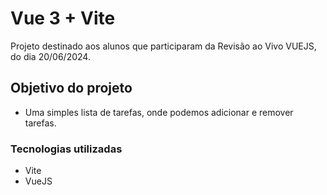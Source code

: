 # Vue 3 + Vite

Projeto destinado aos alunos que participaram da Revisão ao Vivo VUEJS, do dia 20/06/2024.

## Objetivo do projeto

- Uma simples lista de tarefas, onde podemos adicionar e remover tarefas.

### Tecnologias utilizadas

- Vite
- VueJS

